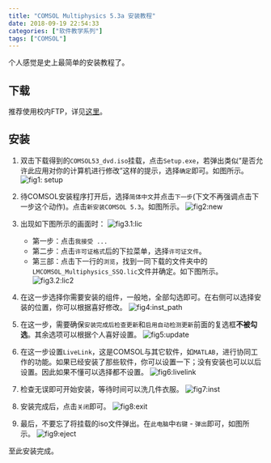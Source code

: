 ```yaml
---
title: "COMSOL Multiphysics 5.3a 安装教程"
date: 2018-09-19 22:54:33
categories: ["软件教学系列"]
tags: ["COMSOL"]
---
```


个人感觉是史上最简单的安装教程了。

<!--more-->

## 下载
推荐使用校内FTP，详见[这里](/2018/09/17/UseFTP/#FTP%E7%AB%99%E7%82%B9%E5%9C%B0%E5%9D%80)。

## 安装

1. 双击下载得到的``COMSOL53_dvd.iso``挂载，点击``Setup.exe``，若弹出类似“是否允许此应用对你的计算机进行修改”这样的提示，选择``确定``即可。如图所示。
![fig1: setup](/figure/comsol/setup.png)

2. 待COMSOL安装程序打开后，选择``简体中文``并点击``下一步``(下文不再强调点击下一步这个动作)。点击``新安装COMSOL 5.3``。如图所示。
![fig2:new](/figure/comsol/new_inst.png)

3. 出现如下图所示的画面时：
![fig3.1:lic](/figure/comsol/select_lic1.png)
   - 第一步：点击``我接受 ... ``
   - 第二步：点击``许可证格式``后的下拉菜单，选择``许可证文件``。
   - 第三部：点击下一行的``浏览``，找到一同下载的文件夹中的``LMCOMSOL_Multiphysics_SSQ.lic``文件并确定。如下图所示。
![fig3.2:lic2](/figure/comsol/select_lic2.png)

4. 在这一步选择你需要安装的组件，一般地，全部勾选即可。在右侧可以选择安装的位置，你可以根据喜好修改。
![fig4:inst_path](/figure/comsol/set_inst_path.png)

5. 在这一步，需要确保``安装完成后检查更新``和``启用自动检测更新``前面的复选框**不被勾选**。其余选项可以根据个人喜好设置。
![fig5:update](/figure/comsol/disable_auto_update.png)

6. 在这一步设置``LiveLink``，这是COMSOL与其它软件，如``MATLAB``，进行协同工作的功能。如果已经安装了那些软件，你可以设置一下；没有安装也可以以后设置。因此如果不懂可以选择都不设置。
![fig6:livelink](/figure/comsol/livelink.png)

7. 检查无误即可开始安装，等待时间可以洗几件衣服。
![fig7:inst](/figure/comsol/inst.png)

8. 安装完成后，点击``关闭``即可。
![fig8:exit](/figure/comsol/finish.png)

9. 最后，不要忘了将挂载的iso文件弹出。在``此电脑``中``右键`` - ``弹出``即可，如图所示。
![fig9:eject](/figure/comsol/eject.png)

至此安装完成。
